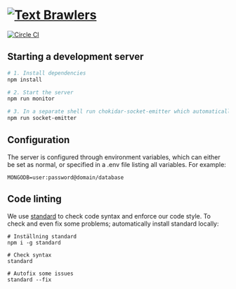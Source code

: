 # [![Text Brawlers][logo]](http://retardarenan.henrik.ninja)

[![Circle CI][shield-circle-ci]](https://circleci.com/gh/ineentho/textspel/)

## Starting a development server

```bash
# 1. Install dependencies
npm install

# 2. Start the server
npm run monitor

# 3. In a separate shell run chokidar-socket-emitter which automatically reloads the browser for you
npm run socket-emitter
```

## Configuration

The server is configured through environment variables, which can either be set as normal, or specified in a .env file listing all variables. For example:

```
MONGODB=user:password@domain/database
```

## Code linting
We use [standard](https://github.com/feross/standard) to check code syntax and enforce our code style. To check and even fix some problems; automatically install standard locally:

```
# Inställning standard
npm i -g standard

# Check syntax
standard

# Autofix some issues
standard --fix
```


[logo]: http://retardarenan.henrik.ninja/client/png/interface/title.png
[shield-circle-ci]: https://img.shields.io/circleci/project/ineentho/textspel.svg?style=flat-square
